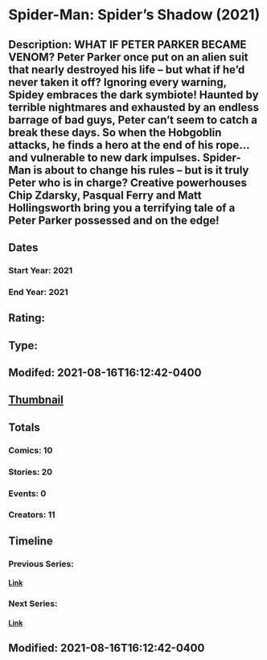 # Spider-Man: Spider’s Shadow (2021)
## Description: WHAT IF PETER PARKER BECAME VENOM? Peter Parker once put on an alien suit that nearly destroyed his life – but what if he’d never taken it off? Ignoring every warning, Spidey embraces the dark symbiote! Haunted by terrible nightmares and exhausted by an endless barrage of bad guys, Peter can’t seem to catch a break these days. So when the Hobgoblin attacks, he finds a hero at the end of his rope…and vulnerable to new dark impulses. Spider-Man is about to change his rules – but is it truly Peter who is in charge? Creative powerhouses Chip Zdarsky, Pasqual Ferry and Matt Hollingsworth bring you a terrifying tale of a Peter Parker possessed and on the edge! 
## Dates
### Start Year: 2021
### End Year: 2021
## Rating: 
## Type: 
## Modifed: 2021-08-16T16:12:42-0400
## [Thumbnail](http://i.annihil.us/u/prod/marvel/i/mg/6/70/606fdca507907.jpg)
## Totals
### Comics: 10
### Stories: 20
### Events: 0
### Creators: 11
## Timeline
### Previous Series: 
#### [Link]()
### Next Series: 
#### [Link]()
## Modified: 2021-08-16T16:12:42-0400